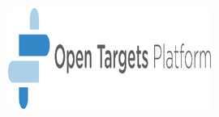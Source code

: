 <p align="center">
  <img width="400" height="200" src="../../../../assets/imgs/open_targets_platform.svg">
</p>
<style>
  .md-typeset h1,
  .md-content__button {
    display: none;
  }
</style>
